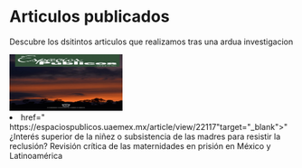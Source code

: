 <html lang="es">
<head>
  <meta charset="UTF-8">
  <meta name="viewport" content="width=device-width, initial-scale=1">
<h1> Articulos publicados </h1>
<p>Descubre los dsitintos articulos que realizamos tras una ardua investigacion </p>
<img src=" Images/article_22117_cover_es_ES.jpg" width="200" height="100 align=left">
<li><a>href=" https://espaciospublicos.uaemex.mx/article/view/22117"target="_blank">" ¿Interés superior de la niñez o subsistencia de las madres para resistir la reclusión? Revisión crítica de las maternidades en prisión en México y Latinoamérica</a></li>
  <link rel="stylesheet" href="style.css">
